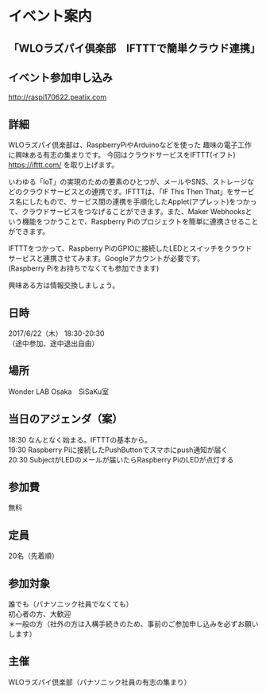 # イベント案内
## 「WLOラズパイ倶楽部　IFTTTで簡単クラウド連携」

## イベント参加申し込み
http://raspi170622.peatix.com

## 詳細
WLOラズパイ倶楽部は、RaspberryPiやArduinoなどを使った 趣味の電子工作に興味ある有志の集まりです。 
今回はクラウドサービスをIFTTT(イフト) https://ifttt.com/ を取り上げます。

いわゆる「IoT」の実現のための要素のひとつが、メールやSNS、ストレージなどのクラウドサービスとの連携です。IFTTTは、「IF This Then That」をサービス名にしたもので、サービス間の連携を手順化したApplet(アプレット)をつかって、クラウドサービスをつなげることができます。また、Maker Webhooksという機能をつかうことで、Raspberry Piのプロジェクトを簡単に連携させることができます。

IFTTTをつかって、Raspberry PiのGPIOに接続したLEDとスイッチをクラウドサービスと連携させてみます。Googleアカウントが必要です。<br>
(Raspberry Piをお持ちでなくても参加できます)

興味ある方は情報交換しましょう。

## 日時
2017/6/22（木） 18:30-20:30　<br>
（途中参加、途中退出自由）

## 場所
Wonder LAB Osaka　SiSaKu室

## 当日のアジェンダ（案）
18:30 なんとなく始まる。IFTTTの基本から。<br>
19:30 Raspberry Piに接続したPushButtonでスマホにpush通知が届く<br>
20:30 SubjectがLEDのメールが届いたらRaspberry PiのLEDが点灯する<br>


## 参加費
無料

## 定員
20名（先着順）

## 参加対象
誰でも（パナソニック社員でなくても）<br>
初心者の方、大歓迎<br>
＊一般の方（社外の方は入構手続きのため、事前のご参加申し込みを必ずお願いします）

## 主催
WLOラズパイ倶楽部（パナソニック社員の有志の集まり）
